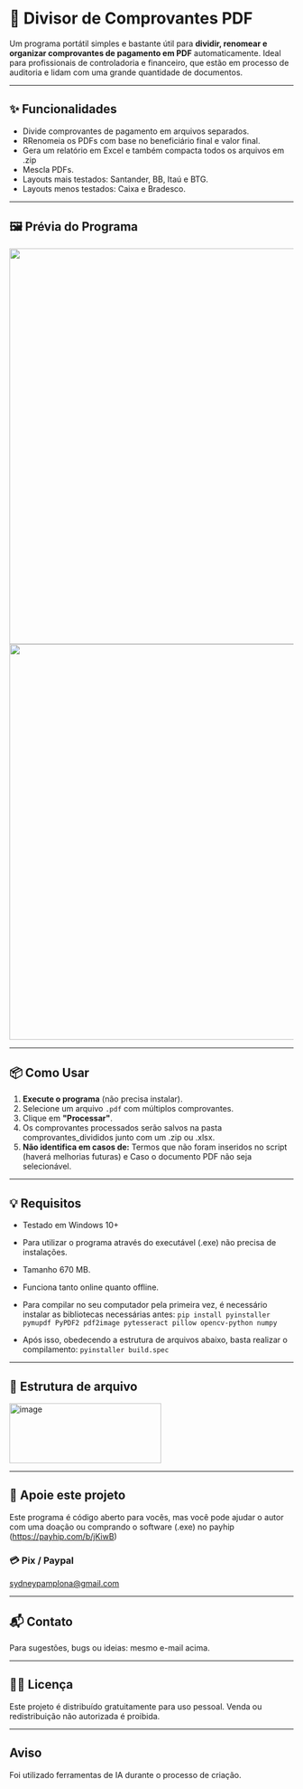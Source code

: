 # 💼 Divisor de Comprovantes PDF

Um programa portátil simples e bastante útil para **dividir, renomear e organizar comprovantes de pagamento em PDF** automaticamente. Ideal para profissionais de controladoria e financeiro, que estão em processo de auditoria e lidam com uma grande quantidade de documentos.

---

## ✨ Funcionalidades

- Divide comprovantes de pagamento em arquivos separados.
- RRenomeia os PDFs com base no beneficiário final e valor final.
- Gera um relatório em Excel e também compacta todos os arquivos em .zip
- Mescla PDFs.
- Layouts mais testados: Santander, BB, Itaú e BTG.
- Layouts menos testados: Caixa e Bradesco.

---

## 🖼️ Prévia do Programa

<p align="center">

<img src="https://github.com/user-attachments/assets/6c74a336-03eb-4649-a10d-28da84f0ae50" width="700">

<img src="https://github.com/user-attachments/assets/de1555e6-75c1-4c01-a8e9-c7f1f93ad637" width="700">

</p>

---

## 📦 Como Usar

1. **Execute o programa** (não precisa instalar).
2. Selecione um arquivo `.pdf` com múltiplos comprovantes.
3. Clique em **"Processar"**.
4. Os comprovantes processados serão salvos na pasta comprovantes_divididos junto com um .zip ou .xlsx.
5. **Não identifica em casos de:** Termos que não foram inseridos no script (haverá melhorias futuras) e Caso o documento PDF não seja selecionável.

---

## 💡 Requisitos

- Testado em Windows 10+

- Para utilizar o programa através do executável (.exe) não precisa de instalações.

- Tamanho 670 MB.

- Funciona tanto online quanto offline.

- Para compilar no seu computador pela primeira vez, é necessário instalar as bibliotecas necessárias antes:
      `pip install pyinstaller pymupdf PyPDF2 pdf2image pytesseract pillow opencv-python numpy`

- Após isso, obedecendo a estrutura de arquivos abaixo, basta realizar o compilamento:
      `pyinstaller build.spec`

---

## 📁 Estrutura de arquivo

<img width="269" height="106" alt="image" src="https://github.com/user-attachments/assets/7f53a2af-8dcc-45ab-ba7c-dd69b9caa530" />

---

## 🙌 Apoie este projeto

Este programa é código aberto para vocês, mas você pode ajudar o autor com uma doação ou comprando o software (.exe) no payhip (https://payhip.com/b/jKiwB)

### 💳 Pix / Paypal

sydneypamplona@gmail.com

---

## 📬 Contato

Para sugestões, bugs ou ideias: mesmo e-mail acima.

---

## 🧑‍💻 Licença

Este projeto é distribuído gratuitamente para uso pessoal. Venda ou redistribuição não autorizada é proibida.

---

## Aviso

Foi utilizado ferramentas de IA durante o processo de criação.
